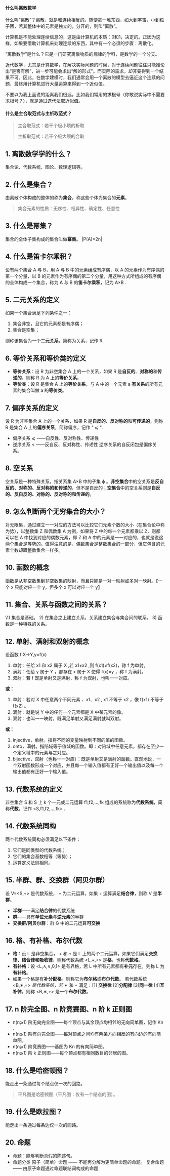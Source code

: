 #### 什么叫离散数学

什么叫“离散”？离散，就是和连续相反的。随便拿一堆东西，如大到宇宙，小到粒子团，若其整体中的元素是独立的，分开的，则叫“离散”。

计算机是不能处理连续信息的，这是由计算机的本质：0和1，决定的。正因为这样，如果要借助计算机来处理连续的东西，其中有一个必须的步骤：离散化。



“离散数学”是什么？它是一门研究离散物质的规律的学科，是数学的一个分支。

近代数学，尤其是计算数学，在解决实际问题的时候，对于连续问题往往只能推论出“是否有解”，进一步可能会求出“解的形式”。而实际的需求，却非要得到一个结果不可。因此，在数学建模时，我们通常会用一个离散的模型去逼近这个连续的问题，最终用计算机进行大量运算来得到一个近似值。

不要以为我上面说的距离我们很远，比如我们常用的求根号（你敢说实际中不需要求根号？），就是通过迭代法取近似值。



#### 什么是主合取范式与主析取范式？

> 主合取范式：若干个极小项的析取
>
> 主析取范式：若干个极大项的合取



## 1. 离散数学学的什么？

集合论、代数系统、图论、数理逻辑等。

## 2. 什么是集合？

由离散个体构成的整体的称为**集合**，称这些个体为集合的**元素**。

> 集合元素的性质：无序性、相异性、确定性、任意性

## 3. 什么是幂集？

集合的全体子集构成的集合叫做**幂集**。 |P(A)=2n|

## 4. 什么是笛卡尔乘积？

设有两个集合 A 与 B，用 A 与 B 中的元素组成有序偶，以 A 的元素作为有序偶的第一个分量，以 B 的元素作为有序偶的第二个分量，用这种方式所组成的有序偶的全体构成一个集合，称为 A 与 B 的**笛卡尔乘积**，记为 A×B .

## 5. 二元关系的定义

如果一个集合满足下列条件之一：

1. 集合非空，且它的元素都是有序偶；
2. 集合是空集；

则称该集合为一个**二元关系**，简称为关系，记作 R.

## 6. 等价关系和等价类的定义

- **等价关系**：设 R 为非空集合 A 上的一个关系，如果 R 是**自反的**、**对称的**和**传递的**，则称 R 为 A 上的**等价关系**。
- **等价类**：设 R 是集合 A 上的**等价关系**，与 A 中的一个元素 a **有关系**的所有元素的集合叫做 a 的**等价类**。

## 7. 偏序关系的定义

设 R 为非空集合 A 上的一个关系，如果 R 是**自反的**、**反对称的**和**可传递的**，则称 R 是集合 A 上的**偏序关系**，简称偏序，记作 " ⩽ ".

- 偏序关系 ⩽ ——自反性、反对称性、传递性
- 逆序关系 < ——反自反、反对称性、传递性 逆序关系的自反闭包是偏序关系。



## 8. 空关系

空关系是一种特殊关系，指关系集 A×B 中的子集 ϕ 。**非空集合**中的空关系是**反自反的、对称的、反对称的和传递的**，但不是自反的；**空集合**中的空关系则是**自反的、反自反的、对称的、反对称的和传递的**。

## 9. 怎么判断两个无穷集合的大小？

对无限集，通过建立一一对应的方法可以比较它们元素个数的大小（在集合论中称为势），以整数集 Z 和偶数集 A 为例，如果将 Z 中的每一个元素都乘以 2，则都可以在 A 中找到对应的偶数元素，即 Z 和 A 中的元素是一一对应的，也就是说这两个集合是等势的。值得注意的是，偶数集合是整数集合的一部分，但它包含的元素个数却跟整数集合一样多。

## 10. 函数的概念

函数是从非空数集到非空数集的映射，而且只能是一对一映射或多对一映射。【一个 x 只能对应一个 y，但多个 x 可以对应一个 y】

## 11. 集合、关系与函数之间的关系？

\1) 集合是基础。 2) 在集合之上建立关系，关系建立集合与集合间的联系。 3) 函数是一种特殊的关系。

## 12. 单射、满射和双射的概念

设函数 f:X→Y,y=f(x)

1. 单射：任给 x1 和 x2 属于 X ,若 x1≠x2 ,则 f(x1)≠f(x2)，称 f 为单射。
2. 满射：任给 y 属于 Y ，都存在 x 属于 X 使得 f(x)=y ，称 f 为满射。
3. 双射：若 f 既是单射又是满射，称 f 为双射，也叫一一对应。

**或：**

1. 单射：若对 X 中任意两个不同元素 、x1、x2 , x1 不等于 x2 ，像 f(x1) 不等于 f(x2) 。
2. 满射：就是说 Y 中的任何一个元素都是 X 中某元素的像。
3. 双射：也叫一一映射，既满足单射又满足满射就叫双射。

**或：**

1. injective，单射。指将不同的变量映射到不同的值的函数。
2. onto，满射。指陪域等于值域的函数。即：对陪域中任意元素，都存在至少一个定义域中的元素与之对应。
3. bijective，双射（也称一一对应）：既是单射又是满射的函数。直观地说，一个双射函数形成一个对应，并且每一个输入值都有正好一个输出值以及每一个输出值都有正好一个输入值。

## 13. 代数系统的定义

非空集合 S 和 S 上 k 个一元或二元运算 f1,f2,...,fk 组成的系统称为**代数系统**，简称**代数**，记作 <S,f1,f2,...,fk> .

## 14. 代数系统同构

两个代数系统同构必须满足以下条件：

1. 它们是同类型的代数系统；
2. 它们的集合基数相等（等势）；
3. 运算定义法则相同。

## 15. 半群、群、交换群（阿贝尔群）

设 V=<S,∘> 是代数系统， ∘ 为二元运算，如果 ∘ 运算满足**结合律**，则称 V 是**半群**。

- **半群**——满足**结合律**的代数系统
- **群**——具有**单位元素**与**逆元素**的半群
- **交换群/阿贝尔群**：群 G 中的二元运算**可交换**

## 16. 格、有补格、布尔代数

- **格**：设 L 是非空集合， + 和 ∘ 是 L 上的两个二元运算，如果它们满足**交换律、结合律和吸收律**，则称代数系统 <L,+,∘> 是**格**，也称**代数格**。
- **有补格**：设 <L,∧,∨,0,1> 是有界格，若 L 中所有元素都有**补元**存在，则称 L 为**有补格**。
- 如果一个格是有**补分配格**。则称它为**布尔格**或**布尔代数**。 若代数系统 <B,∗,∘> *是代数系统，若* ∗ 和 ∘ 满足：[1] **交换律** [2]**分配律** [3]**同一律** [4]**互补律**，则称 <B,∗,∘> 是一个**布尔代数**。

## 17. n 阶完全图、n 阶竞赛图、n 阶 k 正则图

- n(n⩾1) 阶无向完全图——每个顶点与其余顶点均相邻的无向简单图，记作 Kn .
- n(n⩾1) 阶有向完全图——每对顶点之间均有两条方向相反的有向边的有向简单图。
- n(n⩾1) 阶竞赛图——基图为 Kn 的有向简单图。
- n(n⩾1) 阶 k 正则图——每个顶点都有相同数目的邻居的图。

## 18. 什么是哈密顿图？

能走出一条通过每个结点仅一次的回路。

> 平凡图是哈密顿图（平凡图：仅有一个结点的图）。

## 19. 什么是欧拉图？

能走出一条通过每条边仅一次的回路。

## 20. 命题

- 命题：能够判断真假的陈述句。
- 命题分类 原子（简单）命题 —— 不能再分解为更简单命题的命题。 复合命题 —— 由原子命题通过命题联结词构成的命题

 

